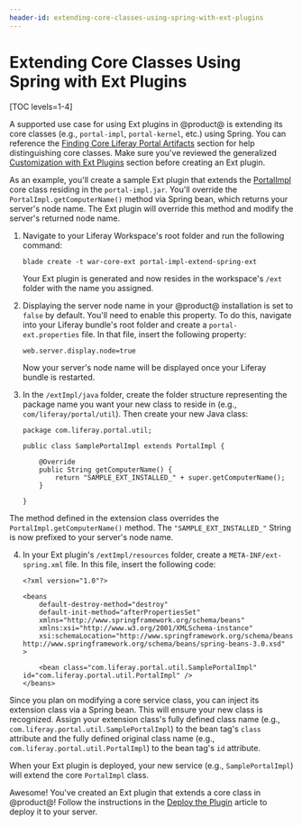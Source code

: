 ```yaml
---
header-id: extending-core-classes-using-spring-with-ext-plugins
---
```


# Extending Core Classes Using Spring with Ext Plugins

[TOC levels=1-4]

A supported use case for using Ext plugins in @product@ is extending its core
classes (e.g., `portal-impl`, `portal-kernel`, etc.) using Spring. You can
reference the
[Finding Core Liferay Portal Artifacts](/docs/7-1/tutorials/-/knowledge_base/t/configuring-dependencies#finding-core-liferay-portal-artifacts)
section for help distinguishing core classes. Make sure you've reviewed the
generalized
[Customization with Ext Plugins](/docs/7-1/reference/-/knowledge_base/r/customizing-core-functionality-with-ext)
section before creating an Ext plugin.

As an example, you'll create a sample Ext plugin that extends the
[PortalImpl](https://docs.liferay.com/ce/portal/7.1-latest/javadocs/portal-impl/com/liferay/portal/util/PortalImpl.html)
core class residing in the `portal-impl.jar`. You'll override the
`PortalImpl.getComputerName()` method via Spring bean, which returns your
server's node name. The Ext plugin will override this method and modify the
server's returned node name.

1.  Navigate to your Liferay Workspace's root folder and run the following
    command:

        blade create -t war-core-ext portal-impl-extend-spring-ext

    Your Ext plugin is generated and now resides in the workspace's `/ext`
    folder with the name you assigned.

2.  Displaying the server node name in your @product@ installation is set to
    `false` by default. You'll need to enable this property. To do this,
    navigate into your Liferay bundle's root folder and create a
    `portal-ext.properties` file. In that file, insert the following property:

        web.server.display.node=true

    Now your server's node name will be displayed once your Liferay bundle is
    restarted.

3.  In the `/extImpl/java` folder, create the folder structure representing the
    package name you want your new class to reside in (e.g.,
    `com/liferay/portal/util`). Then create your new Java class:

        package com.liferay.portal.util;

        public class SamplePortalImpl extends PortalImpl {

            @Override
            public String getComputerName() {
                return "SAMPLE_EXT_INSTALLED_" + super.getComputerName();
            }

        }

The method defined in the extension class overrides the
`PortalImpl.getComputerName()` method. The `"SAMPLE_EXT_INSTALLED_"` String is
now prefixed to your server's node name.

4.  In your Ext plugin's `/extImpl/resources` folder, create a
    `META-INF/ext-spring.xml` file. In this file, insert the following code:

        <?xml version="1.0"?>

        <beans
            default-destroy-method="destroy"
            default-init-method="afterPropertiesSet"
            xmlns="http://www.springframework.org/schema/beans"
            xmlns:xsi="http://www.w3.org/2001/XMLSchema-instance"
            xsi:schemaLocation="http://www.springframework.org/schema/beans http://www.springframework.org/schema/beans/spring-beans-3.0.xsd"
        >

            <bean class="com.liferay.portal.util.SamplePortalImpl" id="com.liferay.portal.util.PortalImpl" />
        </beans>

Since you plan on modifying a core service class, you can inject its extension
class via a Spring bean. This will ensure your new class is recognized. Assign
your extension class's fully defined class name (e.g.,
`com.liferay.portal.util.SamplePortalImpl`) to the bean tag's `class` attribute
and the fully defined original class name (e.g.,
`com.liferay.portal.util.PortalImpl`) to the bean tag's `id` attribute.

When your Ext plugin is deployed, your new service (e.g., `SamplePortalImpl`)
will extend the core `PortalImpl` class.

Awesome! You've created an Ext plugin that extends a core class in @product@!
Follow the instructions in the
[Deploy the Plugin](/docs/7-1/reference/-/knowledge_base/r/deploying-an-ext-plugin)
article to deploy it to your server.
